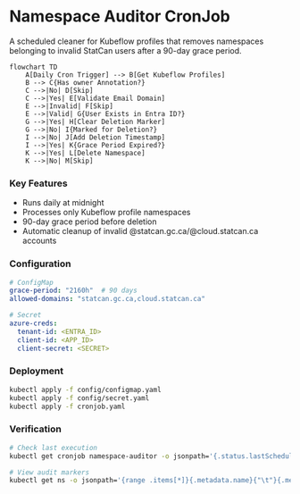 # Namespace Auditor CronJob

A scheduled cleaner for Kubeflow profiles that removes namespaces belonging to invalid StatCan users after a 90-day grace period.

```mermaid
flowchart TD
    A[Daily Cron Trigger] --> B[Get Kubeflow Profiles]
    B --> C{Has owner Annotation?}
    C -->|No| D[Skip]
    C -->|Yes| E[Validate Email Domain]
    E -->|Invalid| F[Skip]
    E -->|Valid| G{User Exists in Entra ID?}
    G -->|Yes| H[Clear Deletion Marker]
    G -->|No| I{Marked for Deletion?}
    I -->|No| J[Add Deletion Timestamp]
    I -->|Yes| K{Grace Period Expired?}
    K -->|Yes| L[Delete Namespace]
    K -->|No| M[Skip]
```

### Key Features

- Runs daily at midnight
- Processes only Kubeflow profile namespaces
- 90-day grace period before deletion
- Automatic cleanup of invalid @statcan.gc.ca/@cloud.statcan.ca accounts

### Configuration

``` yaml
# ConfigMap
grace-period: "2160h"  # 90 days
allowed-domains: "statcan.gc.ca,cloud.statcan.ca"

# Secret
azure-creds:
  tenant-id: <ENTRA_ID>
  client-id: <APP_ID>
  client-secret: <SECRET>
```

### Deployment

``` bash
kubectl apply -f config/configmap.yaml
kubectl apply -f config/secret.yaml
kubectl apply -f cronjob.yaml
```

### Verification

 ``` bash
# Check last execution
kubectl get cronjob namespace-auditor -o jsonpath='{.status.lastScheduleTime}'

# View audit markers
kubectl get ns -o jsonpath='{range .items[*]}{.metadata.name}{"\t"}{.metadata.annotations}{"\n"}{end}'
```
